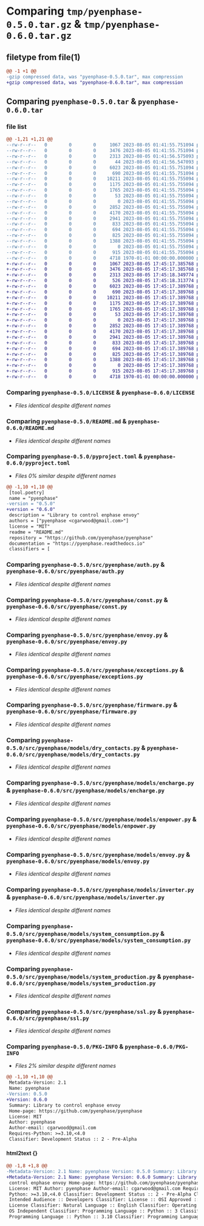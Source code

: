 # Comparing `tmp/pyenphase-0.5.0.tar.gz` & `tmp/pyenphase-0.6.0.tar.gz`

## filetype from file(1)

```diff
@@ -1 +1 @@
-gzip compressed data, was "pyenphase-0.5.0.tar", max compression
+gzip compressed data, was "pyenphase-0.6.0.tar", max compression
```

## Comparing `pyenphase-0.5.0.tar` & `pyenphase-0.6.0.tar`

### file list

```diff
@@ -1,21 +1,21 @@
--rw-r--r--   0        0        0     1067 2023-08-05 01:41:55.751094 pyenphase-0.5.0/LICENSE
--rw-r--r--   0        0        0     3476 2023-08-05 01:41:55.751094 pyenphase-0.5.0/README.md
--rw-r--r--   0        0        0     2313 2023-08-05 01:41:56.575093 pyenphase-0.5.0/pyproject.toml
--rw-r--r--   0        0        0       44 2023-08-05 01:41:56.547093 pyenphase-0.5.0/src/pyenphase/__init__.py
--rw-r--r--   0        0        0     6023 2023-08-05 01:41:55.751094 pyenphase-0.5.0/src/pyenphase/auth.py
--rw-r--r--   0        0        0      690 2023-08-05 01:41:55.751094 pyenphase-0.5.0/src/pyenphase/const.py
--rw-r--r--   0        0        0    10211 2023-08-05 01:41:55.755094 pyenphase-0.5.0/src/pyenphase/envoy.py
--rw-r--r--   0        0        0     1175 2023-08-05 01:41:55.755094 pyenphase-0.5.0/src/pyenphase/exceptions.py
--rw-r--r--   0        0        0     1765 2023-08-05 01:41:55.755094 pyenphase-0.5.0/src/pyenphase/firmware.py
--rw-r--r--   0        0        0       53 2023-08-05 01:41:55.755094 pyenphase-0.5.0/src/pyenphase/main.py
--rw-r--r--   0        0        0        0 2023-08-05 01:41:55.755094 pyenphase-0.5.0/src/pyenphase/models/__init__.py
--rw-r--r--   0        0        0     2852 2023-08-05 01:41:55.755094 pyenphase-0.5.0/src/pyenphase/models/dry_contacts.py
--rw-r--r--   0        0        0     4170 2023-08-05 01:41:55.755094 pyenphase-0.5.0/src/pyenphase/models/encharge.py
--rw-r--r--   0        0        0     2941 2023-08-05 01:41:55.755094 pyenphase-0.5.0/src/pyenphase/models/enpower.py
--rw-r--r--   0        0        0      833 2023-08-05 01:41:55.755094 pyenphase-0.5.0/src/pyenphase/models/envoy.py
--rw-r--r--   0        0        0      694 2023-08-05 01:41:55.755094 pyenphase-0.5.0/src/pyenphase/models/inverter.py
--rw-r--r--   0        0        0      825 2023-08-05 01:41:55.755094 pyenphase-0.5.0/src/pyenphase/models/system_consumption.py
--rw-r--r--   0        0        0     1388 2023-08-05 01:41:55.755094 pyenphase-0.5.0/src/pyenphase/models/system_production.py
--rw-r--r--   0        0        0        0 2023-08-05 01:41:55.755094 pyenphase-0.5.0/src/pyenphase/py.typed
--rw-r--r--   0        0        0      915 2023-08-05 01:41:55.755094 pyenphase-0.5.0/src/pyenphase/ssl.py
--rw-r--r--   0        0        0     4718 1970-01-01 00:00:00.000000 pyenphase-0.5.0/PKG-INFO
+-rw-r--r--   0        0        0     1067 2023-08-05 17:45:17.385768 pyenphase-0.6.0/LICENSE
+-rw-r--r--   0        0        0     3476 2023-08-05 17:45:17.385768 pyenphase-0.6.0/README.md
+-rw-r--r--   0        0        0     2313 2023-08-05 17:45:18.349774 pyenphase-0.6.0/pyproject.toml
+-rw-r--r--   0        0        0      526 2023-08-05 17:45:18.313774 pyenphase-0.6.0/src/pyenphase/__init__.py
+-rw-r--r--   0        0        0     6023 2023-08-05 17:45:17.389768 pyenphase-0.6.0/src/pyenphase/auth.py
+-rw-r--r--   0        0        0      690 2023-08-05 17:45:17.389768 pyenphase-0.6.0/src/pyenphase/const.py
+-rw-r--r--   0        0        0    10211 2023-08-05 17:45:17.389768 pyenphase-0.6.0/src/pyenphase/envoy.py
+-rw-r--r--   0        0        0     1175 2023-08-05 17:45:17.389768 pyenphase-0.6.0/src/pyenphase/exceptions.py
+-rw-r--r--   0        0        0     1765 2023-08-05 17:45:17.389768 pyenphase-0.6.0/src/pyenphase/firmware.py
+-rw-r--r--   0        0        0       53 2023-08-05 17:45:17.389768 pyenphase-0.6.0/src/pyenphase/main.py
+-rw-r--r--   0        0        0        0 2023-08-05 17:45:17.389768 pyenphase-0.6.0/src/pyenphase/models/__init__.py
+-rw-r--r--   0        0        0     2852 2023-08-05 17:45:17.389768 pyenphase-0.6.0/src/pyenphase/models/dry_contacts.py
+-rw-r--r--   0        0        0     4170 2023-08-05 17:45:17.389768 pyenphase-0.6.0/src/pyenphase/models/encharge.py
+-rw-r--r--   0        0        0     2941 2023-08-05 17:45:17.389768 pyenphase-0.6.0/src/pyenphase/models/enpower.py
+-rw-r--r--   0        0        0      833 2023-08-05 17:45:17.389768 pyenphase-0.6.0/src/pyenphase/models/envoy.py
+-rw-r--r--   0        0        0      694 2023-08-05 17:45:17.389768 pyenphase-0.6.0/src/pyenphase/models/inverter.py
+-rw-r--r--   0        0        0      825 2023-08-05 17:45:17.389768 pyenphase-0.6.0/src/pyenphase/models/system_consumption.py
+-rw-r--r--   0        0        0     1388 2023-08-05 17:45:17.389768 pyenphase-0.6.0/src/pyenphase/models/system_production.py
+-rw-r--r--   0        0        0        0 2023-08-05 17:45:17.389768 pyenphase-0.6.0/src/pyenphase/py.typed
+-rw-r--r--   0        0        0      915 2023-08-05 17:45:17.389768 pyenphase-0.6.0/src/pyenphase/ssl.py
+-rw-r--r--   0        0        0     4718 1970-01-01 00:00:00.000000 pyenphase-0.6.0/PKG-INFO
```

### Comparing `pyenphase-0.5.0/LICENSE` & `pyenphase-0.6.0/LICENSE`

 * *Files identical despite different names*

### Comparing `pyenphase-0.5.0/README.md` & `pyenphase-0.6.0/README.md`

 * *Files identical despite different names*

### Comparing `pyenphase-0.5.0/pyproject.toml` & `pyenphase-0.6.0/pyproject.toml`

 * *Files 0% similar despite different names*

```diff
@@ -1,10 +1,10 @@
 [tool.poetry]
 name = "pyenphase"
-version = "0.5.0"
+version = "0.6.0"
 description = "Library to control enphase envoy"
 authors = ["pyenphase <cgarwood@gmail.com>"]
 license = "MIT"
 readme = "README.md"
 repository = "https://github.com/pyenphase/pyenphase"
 documentation = "https://pyenphase.readthedocs.io"
 classifiers = [
```

### Comparing `pyenphase-0.5.0/src/pyenphase/auth.py` & `pyenphase-0.6.0/src/pyenphase/auth.py`

 * *Files identical despite different names*

### Comparing `pyenphase-0.5.0/src/pyenphase/const.py` & `pyenphase-0.6.0/src/pyenphase/const.py`

 * *Files identical despite different names*

### Comparing `pyenphase-0.5.0/src/pyenphase/envoy.py` & `pyenphase-0.6.0/src/pyenphase/envoy.py`

 * *Files identical despite different names*

### Comparing `pyenphase-0.5.0/src/pyenphase/exceptions.py` & `pyenphase-0.6.0/src/pyenphase/exceptions.py`

 * *Files identical despite different names*

### Comparing `pyenphase-0.5.0/src/pyenphase/firmware.py` & `pyenphase-0.6.0/src/pyenphase/firmware.py`

 * *Files identical despite different names*

### Comparing `pyenphase-0.5.0/src/pyenphase/models/dry_contacts.py` & `pyenphase-0.6.0/src/pyenphase/models/dry_contacts.py`

 * *Files identical despite different names*

### Comparing `pyenphase-0.5.0/src/pyenphase/models/encharge.py` & `pyenphase-0.6.0/src/pyenphase/models/encharge.py`

 * *Files identical despite different names*

### Comparing `pyenphase-0.5.0/src/pyenphase/models/enpower.py` & `pyenphase-0.6.0/src/pyenphase/models/enpower.py`

 * *Files identical despite different names*

### Comparing `pyenphase-0.5.0/src/pyenphase/models/envoy.py` & `pyenphase-0.6.0/src/pyenphase/models/envoy.py`

 * *Files identical despite different names*

### Comparing `pyenphase-0.5.0/src/pyenphase/models/inverter.py` & `pyenphase-0.6.0/src/pyenphase/models/inverter.py`

 * *Files identical despite different names*

### Comparing `pyenphase-0.5.0/src/pyenphase/models/system_consumption.py` & `pyenphase-0.6.0/src/pyenphase/models/system_consumption.py`

 * *Files identical despite different names*

### Comparing `pyenphase-0.5.0/src/pyenphase/models/system_production.py` & `pyenphase-0.6.0/src/pyenphase/models/system_production.py`

 * *Files identical despite different names*

### Comparing `pyenphase-0.5.0/src/pyenphase/ssl.py` & `pyenphase-0.6.0/src/pyenphase/ssl.py`

 * *Files identical despite different names*

### Comparing `pyenphase-0.5.0/PKG-INFO` & `pyenphase-0.6.0/PKG-INFO`

 * *Files 2% similar despite different names*

```diff
@@ -1,10 +1,10 @@
 Metadata-Version: 2.1
 Name: pyenphase
-Version: 0.5.0
+Version: 0.6.0
 Summary: Library to control enphase envoy
 Home-page: https://github.com/pyenphase/pyenphase
 License: MIT
 Author: pyenphase
 Author-email: cgarwood@gmail.com
 Requires-Python: >=3.10,<4.0
 Classifier: Development Status :: 2 - Pre-Alpha
```

#### html2text {}

```diff
@@ -1,8 +1,8 @@
-Metadata-Version: 2.1 Name: pyenphase Version: 0.5.0 Summary: Library to
+Metadata-Version: 2.1 Name: pyenphase Version: 0.6.0 Summary: Library to
 control enphase envoy Home-page: https://github.com/pyenphase/pyenphase
 License: MIT Author: pyenphase Author-email: cgarwood@gmail.com Requires-
 Python: >=3.10,<4.0 Classifier: Development Status :: 2 - Pre-Alpha Classifier:
 Intended Audience :: Developers Classifier: License :: OSI Approved :: MIT
 License Classifier: Natural Language :: English Classifier: Operating System ::
 OS Independent Classifier: Programming Language :: Python :: 3 Classifier:
 Programming Language :: Python :: 3.10 Classifier: Programming Language ::
```

